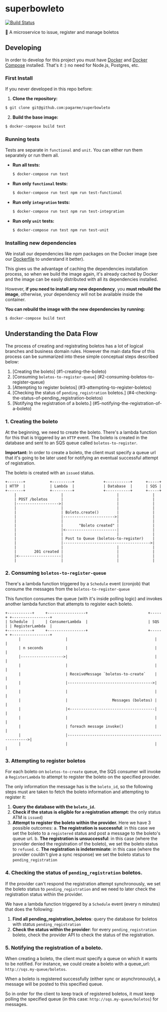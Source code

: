 # superbowleto
[![Build Status](https://travis-ci.com/pagarme/superbowleto.svg?token=ww4DfNZg23ZMWGQpq4g8&branch=master)](https://travis-ci.com/pagarme/superbowleto)

:football: A microservice to issue, register and manage boletos

## Developing

In order to develop for this project you must have [Docker](https://docs.docker.com/)
and [Docker Compose](https://docs.docker.com/compose/) installed. That's it :)
no need for Node.js, Postgres, etc.

### First Install

If you never developed in this repo before:

1. **Clone the repository:**
  ```sh
  $ git clone git@github.com:pagarme/superbowleto
  ```

2. **Build the base image:**
  ```sh
  $ docker-compose build test
  ```

### Running tests

Tests are separate in `functional` and `unit`. You can either run them separately or run them all.

- **Run all tests:**
  ```sh
  $ docker-compose run test
  ```

- **Run only `functional` tests:**
  ```sh
  $ docker-compose run test npm run test-functional
  ```

- **Run only `integration` tests:**
  ```sh
  $ docker-compose run test npm run test-integration
  ```

- **Run only `unit` tests:**
  ```sh
  $ docker-compose run test npm run test-unit
  ```

### Installing new dependencies

We install our dependencies like npm packages on the Docker image (see our [Dockerfile](https://github.com/pagarme/superbowleto/blob/master/Dockerfile) to understand it better).

This gives us the advantage of caching the dependencies installation process, so when we build the image again, it's already cached by Docker and the image can be easily distributed with all its dependencies installed.

However, **if you need to install any new dependency**, you **must rebuild the image**, otherwise, your dependency will not be available inside the container.

**You can rebuild the image with the new dependencies by running:**

```sh
$ docker-compose build test
```

## Understanding the Data Flow

The process of creating and registrating boletos has a lot of logical branches and business domain rules. However the main data flow of this process can be summarized into these simple conceptual steps described below:

1. [Creating the boleto] (#1-creating-the-boleto)
2. [Consuming `boletos-to-register-queue`] (#2-consuming-boletos-to-register-queue)
3. [Attempting to register boletos] (#3-attempting-to-register-boletos)
4. [Checking the status of `pending_registration` boletos.] (#4-checking-the-status-of-pending_registration-boletos)
5. [Notifying the registration of a boleto.] (#5-notifying-the-registration-of-a-boleto)

### 1. Creating the boleto

At the beginning, we need to create the boleto. There's a lambda function for
this that is triggered by an `HTTP` event. The boleto is created in the database
and sent to an SQS queue called `boletos-to-register`.

**Important:** In order to create a boleto, the client must specify a queue url that it's going
to be later used for notifying an eventual successful attempt of registration.

The boleto is created with an `issued` status.

```
+-------+           +---------+             +-----------+      +-----+
| HTTP  |           | Lambda  |             | Database  |      | SQS |
+-------+           +---------+             +-----------+      +-----+
    |                    |                        |               |
    | POST /boletos      |                        |               |
    |------------------->|                        |               |
    |                    |                        |               |
    |                    | Boleto.create()        |               |
    |                    |----------------------->|               |
    |                    |                        |               |
    |                    |       "Boleto created" |               |
    |                    |<-----------------------|               |
    |                    |                        |               |
    |                    | Post to Queue (boletos-to-register)    |
    |                    |--------------------------------------->|
    |                    |                        |               |
    |        201 created |                        |               |
    |<-------------------|                        |               |
    |                    |                        |               |
```

### 2. Consuming `boletos-to-register-queue`

There's a lambda function triggered by a `Schedule` event (cronjob) that consume
the messages from the `boletos-to-register-queue`

This function consumes the queue (with it's inside polling logic) and invokes
another lambda function that attempts to register each boleto.

```
+-----------+     +-----------------+                           +-----+ +-----------------+
| Schedule  |     | ConsumerLambda  |                           | SQS | | RegisterLambda  |
+-----------+     +-----------------+                           +-----+ +-----------------+
      |                    |                                       |             |
      | n seconds          |                                       |             |
      |------------------->|                                       |             |
      |                    |                                       |             |
      |                    | ReceiveMessage `boletos-to-create`    |             |
      |                    |-------------------------------------->|             |
      |                    |                                       |             |
      |                    |                    Messages (boletos) |             |
      |                    |<--------------------------------------|             |
      |                    |                                       |             |
      |                    | foreach message invoke()              |             |
      |                    |---------------------------------------------------->|
      |                    |                                       |             |
```

### 3. Attempting to register boletos

For each boleto on `boletos-to-create` queue, the SQS consumer will invoke a
`RegisterLambda` to attempt to register the boleto on the specified provider.

The only information the message has is the `boleto_id`, so the following steps
must are taken to fetch the boleto information and attempting to register it:

1. **Query the database with the `boleto_id`.**
2. **Check if the status is eligible for a registration attempt:** the only
status ATM is `issued`)
3. **Attempt to register the boleto within the provider.** Here we have 3 possible
  outcomes:
    a. **The registration is successful**: in this case we set the boleto to a
    `registered` status and post a message to the boleto's queue url.
    b. **The registration is unsuccessful**: in this case (where the provider
    denied the registration of the boleto), we set the boleto status to `refused`.
    c. **The registration is indeterminate**: in this case (where the provider
    couldn't give a sync response) we set the boleto status to `pending_registration`

### 4. Checking the status of `pending_registration` boletos.

If the provider can't respond the registration attempt synchronously, we set the
boleto status to `pending_registration` and we need to later check the registration
status within the provider.

We have a lambda function triggered by a `Schedule` event (every n minutes) that
does the following:

1. **Find all pending_registration_boletos**: query the database for boletos
  with status `pending_registration`
2. **Check the status within the provider**: for every `pending_registration`
  boleto, check the provider API to check the status of the registration.

### 5. Notifying the registration of a boleto.

When creating a boleto, the client must specify a queue on which it wants to be
notified. For instance, we could create a boleto with a queue_url: `http://sqs.my-queue/boletos`.

When a boleto is registered successfully (either sync or asynchronously), a message
will be posted to this specified queue.

So in order for the client to keep track of registered boletos, it must keep polling
the specified queue (in this case: `http://sqs.my-queue/boletos`) for messages.

